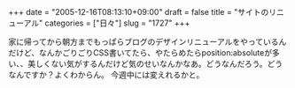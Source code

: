 +++
date = "2005-12-16T08:13:10+09:00"
draft = false
title = "サイトのリニューアル"
categories = ["日々"]
slug = "1727"
+++

家に帰ってから朝方までもっぱらブログのデザインリニューアルをやっているんだけど、なんかごりごりCSS書いてたら、やたらめたらposition:absoluteが多い、、美しくない気がするんだけど気のせいなんかなあ。どうなんだろう。どうなんですか？よくわからん。
今週中には変えれるかと。
